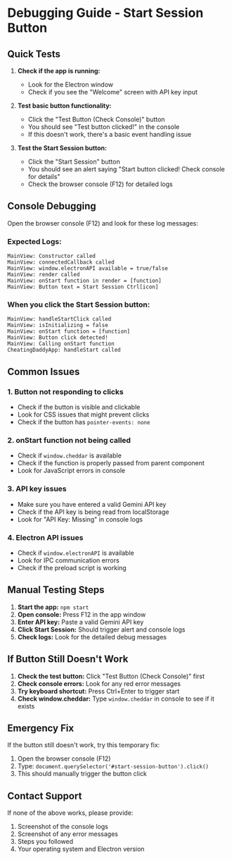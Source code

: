 # Debugging Guide - Start Session Button

## Quick Tests

1. **Check if the app is running:**
   - Look for the Electron window
   - Check if you see the "Welcome" screen with API key input

2. **Test basic button functionality:**
   - Click the "Test Button (Check Console)" button
   - You should see "Test button clicked!" in the console
   - If this doesn't work, there's a basic event handling issue

3. **Test the Start Session button:**
   - Click the "Start Session" button
   - You should see an alert saying "Start button clicked! Check console for details"
   - Check the browser console (F12) for detailed logs

## Console Debugging

Open the browser console (F12) and look for these log messages:

### Expected Logs:
```
MainView: Constructor called
MainView: connectedCallback called
MainView: window.electronAPI available = true/false
MainView: render called
MainView: onStart function in render = [function]
MainView: Button text = Start Session Ctrl[icon]
```

### When you click the Start Session button:
```
MainView: handleStartClick called
MainView: isInitializing = false
MainView: onStart function = [function]
MainView: Button click detected!
MainView: Calling onStart function
CheatingDaddyApp: handleStart called
```

## Common Issues

### 1. Button not responding to clicks
- Check if the button is visible and clickable
- Look for CSS issues that might prevent clicks
- Check if the button has `pointer-events: none`

### 2. onStart function not being called
- Check if `window.cheddar` is available
- Check if the function is properly passed from parent component
- Look for JavaScript errors in console

### 3. API key issues
- Make sure you have entered a valid Gemini API key
- Check if the API key is being read from localStorage
- Look for "API Key: Missing" in console logs

### 4. Electron API issues
- Check if `window.electronAPI` is available
- Look for IPC communication errors
- Check if the preload script is working

## Manual Testing Steps

1. **Start the app:** `npm start`
2. **Open console:** Press F12 in the app window
3. **Enter API key:** Paste a valid Gemini API key
4. **Click Start Session:** Should trigger alert and console logs
5. **Check logs:** Look for the detailed debug messages

## If Button Still Doesn't Work

1. **Check the test button:** Click "Test Button (Check Console)" first
2. **Check console errors:** Look for any red error messages
3. **Try keyboard shortcut:** Press Ctrl+Enter to trigger start
4. **Check window.cheddar:** Type `window.cheddar` in console to see if it exists

## Emergency Fix

If the button still doesn't work, try this temporary fix:

1. Open the browser console (F12)
2. Type: `document.querySelector('#start-session-button').click()`
3. This should manually trigger the button click

## Contact Support

If none of the above works, please provide:
1. Screenshot of the console logs
2. Screenshot of any error messages
3. Steps you followed
4. Your operating system and Electron version 